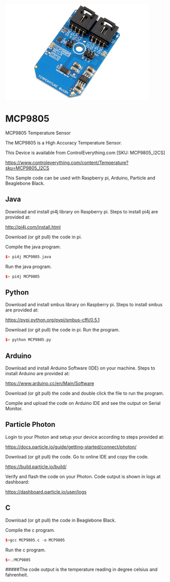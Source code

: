 [![MCP9805](MCP9805_I2CS.png)](https://www.controleverything.com/content/Temperature?sku=MCP9805_I2CS)
# MCP9805
MCP9805 Temperature Sensor

The MCP9805 is a High Accuracy Temperature Sensor.

This Device is available from ControlEverything.com [SKU: MCP9805_I2CS]

https://www.controleverything.com/content/Temperature?sku=MCP9805_I2CS

This Sample code can be used with Raspberry pi, Arduino, Particle and Beaglebone Black.

## Java
Download and install pi4j library on Raspberry pi. Steps to install pi4j are provided at:

http://pi4j.com/install.html

Download (or git pull) the code in pi.

Compile the java program.
```cpp
$> pi4j MCP9805.java
```

Run the java program.
```cpp
$> pi4j MCP9805
```

## Python
Download and install smbus library on Raspberry pi. Steps to install smbus are provided at:

https://pypi.python.org/pypi/smbus-cffi/0.5.1

Download (or git pull) the code in pi. Run the program.

```cpp
$> python MCP9805.py
```

## Arduino
Download and install Arduino Software (IDE) on your machine. Steps to install Arduino are provided at:

https://www.arduino.cc/en/Main/Software

Download (or git pull) the code and double click the file to run the program.

Compile and upload the code on Arduino IDE and see the output on Serial Monitor.


## Particle Photon

Login to your Photon and setup your device according to steps provided at:

https://docs.particle.io/guide/getting-started/connect/photon/

Download (or git pull) the code. Go to online IDE and copy the code.

https://build.particle.io/build/

Verify and flash the code on your Photon. Code output is shown in logs at dashboard:

https://dashboard.particle.io/user/logs


## C

Download (or git pull) the code in Beaglebone Black.

Compile the c program.
```cpp
$>gcc MCP9805.c -o MCP9805
```
Run the c program.
```cpp
$>./MCP9805
```
#####The code output is the temperature reading in degree celsius and fahrenheit.
